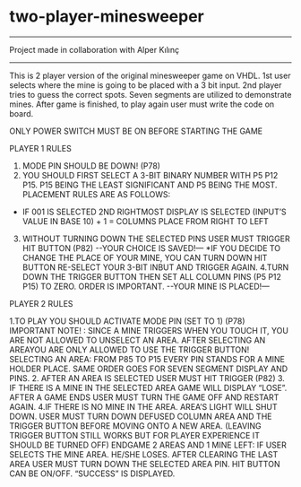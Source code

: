 # two-player-minesweeper

***********************************************
Project made in collaboration with Alper Kılınç
***********************************************

This is 2 player version of the original minesweeper game on VHDL. 1st user selects where the mine is going to be placed with a 3 bit input. 2nd player tries to guess the correct spots. Seven segments are utilized to demonstrate mines. After game is finished, to play again user must write the code on board.


ONLY POWER SWITCH MUST BE ON BEFORE STARTING THE GAME

PLAYER 1 RULES
1. MODE PIN SHOULD BE DOWN! (P78)
2. YOU SHOULD FIRST SELECT A 3-BIT BINARY NUMBER WITH P5 P12 P15. P15 BEING THE LEAST SIGNIFICANT AND P5 BEING THE MOST. 
PLACEMENT RULES ARE AS FOLLOWS:
-	IF 001 IS SELECTED 2ND RIGHTMOST DISPLAY IS SELECTED 
(INPUT’S VALUE IN BASE 10) + 1 = COLUMNS PLACE FROM RIGHT TO LEFT 
3. WITHOUT TURNING DOWN THE SELECTED PINS USER MUST TRIGGER HIT BUTTON (P82)
--YOUR CHOICE IS SAVED!—
*IF YOU DECIDE TO CHANGE THE PLACE OF YOUR MINE, YOU CAN TURN DOWN HIT BUTTON RE-SELECT YOUR 3-BIT INBUT AND TRIGGER AGAIN.
4.TURN DOWN THE TRIGGER BUTTON THEN SET ALL COLUMN PINS (P5 P12 P15) TO ZERO. ORDER IS IMPORTANT.
--YOUR MINE IS PLACED!—

PLAYER 2 RULES

1.TO PLAY YOU SHOULD ACTIVATE MODE PIN (SET TO 1) (P78)
IMPORTANT NOTE! : SINCE A MINE TRIGGERS WHEN YOU TOUCH IT, YOU ARE NOT ALLOWED TO UNSELECT AN AREA. AFTER SELECTING AN AREAYOU ARE ONLY ALLOWED TO USE THE TRIGGER BUTTON!
SELECTING AN AREA: FROM P85 TO P15 EVERY PIN STANDS FOR A MINE HOLDER PLACE. SAME ORDER GOES FOR SEVEN SEGMENT DISPLAY AND PINS. 
2. AFTER AN AREA IS SELECTED USER MUST HIT TRIGGER (P82)
3. IF THERE IS A MINE IN THE SELECTED AREA GAME WILL DISPLAY “LOSE”. AFTER A GAME ENDS USER MUST TURN THE GAME OFF AND RESTART AGAIN. 
4.IF THERE IS NO MINE IN THE AREA. AREA’S LIGHT WILL SHUT DOWN. 
USER MUST TURN DOWN DEFUSED COLUMN AREA AND THE TRIGGER BUTTON BEFORE MOVING ONTO A NEW AREA. (LEAVING TRIGGER BUTTON STILL WORKS BUT FOR PLAYER EXPERIENCE IT SHOULD BE TURNED OFF) 
ENDGAME
2 AREAS AND 1 MINE LEFT:
IF USER SELECTS THE MINE AREA. HE/SHE LOSES. 
AFTER CLEARING THE LAST AREA USER MUST TURN DOWN THE SELECTED AREA PIN. HIT BUTTON CAN BE ON/OFF.  “SUCCESS” IS DISPLAYED.

